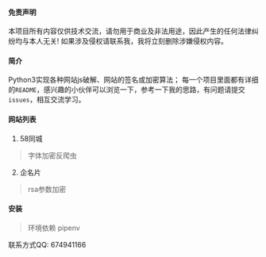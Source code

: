 #### 免责声明

本项目所有内容仅供技术交流，请勿用于商业及非法用途，因此产生的任何法律纠纷均与本人无关! 如果涉及侵权请联系我，我将立刻删除涉嫌侵权内容。


#### 简介

Python3实现各种网站js破解、网站的签名或加密算法；
每一个项目里面都有详细的`README`，感兴趣的小伙伴可以浏览一下，参考一下我的思路，有问题请提交`issues`，相互交流学习。

#### 网站列表
1. 58同城
> 字体加密反爬虫
2. 企名片
> rsa参数加密


#### 安装
> 环境依赖 pipenv




联系方式QQ: 674941166
